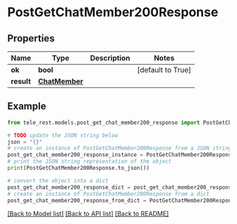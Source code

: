 # PostGetChatMember200Response


## Properties

Name | Type | Description | Notes
------------ | ------------- | ------------- | -------------
**ok** | **bool** |  | [default to True]
**result** | [**ChatMember**](ChatMember.md) |  | 

## Example

```python
from tele_rest.models.post_get_chat_member200_response import PostGetChatMember200Response

# TODO update the JSON string below
json = "{}"
# create an instance of PostGetChatMember200Response from a JSON string
post_get_chat_member200_response_instance = PostGetChatMember200Response.from_json(json)
# print the JSON string representation of the object
print(PostGetChatMember200Response.to_json())

# convert the object into a dict
post_get_chat_member200_response_dict = post_get_chat_member200_response_instance.to_dict()
# create an instance of PostGetChatMember200Response from a dict
post_get_chat_member200_response_from_dict = PostGetChatMember200Response.from_dict(post_get_chat_member200_response_dict)
```
[[Back to Model list]](../README.md#documentation-for-models) [[Back to API list]](../README.md#documentation-for-api-endpoints) [[Back to README]](../README.md)


